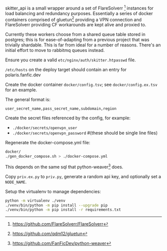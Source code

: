 skitter_api is a small wrapper around a set of FlareSolverr [^1] instances for load
balancing and redundancy purposes. Essentially a series of docker containers
comprised of gluetun[^2] providing a VPN connection and FlareSolverr providing CF
workarounds are kept alive and proxied to.

Currently these workers choose from a shared queue table stored in postgres;
this is for ease-of-adapting from a previous project that was trivially
shardable. This is far from ideal for a number of reasons. There's an initial
effort to move to rabbitmq queues instead.

Ensure you create a valid `etc/nginx/auth/skitter.htpasswd` file.

`/etc/hosts` on the deploy target should contain an entry for polaris.fanfic.dev

Create the docker container `docker/config.tsv`; see `docker/config.ex.tsv` for an
example. 

The general format is:	
```csv
user_secret_name,pass_secret_name,subdomain,region
```

Create the secret files referenced by the config, for example:
- `./docker/secrets/openvpn_user`
- `./docker/secrets/openvpn_password`
#(these should be single line files)

Regenerate the docker-compose.yml file:
```sh
docker/
./gen_docker_compose.sh > ./docker-compose.yml
```

This depends on the same sql that python-weaver[^3] does.

Copy `priv.ex.py` to `priv.py`, generate a random api key, and optionally set a
`NODE_NAME`.


Setup the virtualenv to manage dependencies:
```sh
python -m virtualenv ./venv
./venv/bin/python -m pip install --upgrade pip
./venv/bin/python -m pip install -r requirements.txt
```

[^1]: https://github.com/FlareSolverr/FlareSolverr
[^2]: https://github.com/qdm12/gluetun
[^3]: https://github.com/FanFicDev/python-weaver
